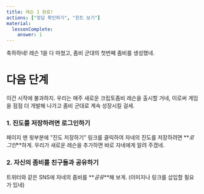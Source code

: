 ```yaml
---
title: 레슨 1 완료!
actions: ["정답 확인하기", "힌트 보기"]
material:
  lessonComplete:
    answer: 1
---
```


축하하네! 레슨 1을 다 마쳤고, 좀비 군대의 첫번째 좀비를 생성했네.

# 다음 단계

이건 시작에 불과하지. 우리는 매주 새로운 크립토좀비 레슨을 출시할 거네, 이로써 게임을 점점 더 개발해 나가고 좀비 군대로 계속 성장시킬 걸세.

### 1. 진도를 저장하려면 로그인하기

페이지 맨 윗부분에 "진도 저장하기" 링크를 클릭하여 자네의 진도를 저장하려면 **_로그인_**하게. 우리가 새로운 레슨을 추가하면 바로 자네에게 알려 주겠네.

### 2. 자신의 좀비를 친구들과 공유하기

트위터와 같은 SNS에 자네의 좀비를 **_공유_**해 보게. (이미지나 링크를 삽입할 필요가 있네)
